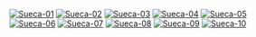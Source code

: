 <a href="https://ibb.co/7YGBZc4"><img src="https://i.ibb.co/7YGBZc4/Sueca-01.jpg" alt="Sueca-01" border="0"></a> <a href="https://ibb.co/dDZM5t2"><img src="https://i.ibb.co/dDZM5t2/Sueca-02.jpg" alt="Sueca-02" border="0"></a> <a href="https://ibb.co/gZMfz4J"><img src="https://i.ibb.co/gZMfz4J/Sueca-03.jpg" alt="Sueca-03" border="0"></a> <a href="https://ibb.co/J35y5Z1"><img src="https://i.ibb.co/J35y5Z1/Sueca-04.jpg" alt="Sueca-04" border="0"></a> <a href="https://ibb.co/QcCCqT0"><img src="https://i.ibb.co/QcCCqT0/Sueca-05.jpg" alt="Sueca-05" border="0"></a> <a href="https://ibb.co/JKKDb92"><img src="https://i.ibb.co/JKKDb92/Sueca-06.jpg" alt="Sueca-06" border="0"></a> <a href="https://ibb.co/t3s7vYw"><img src="https://i.ibb.co/t3s7vYw/Sueca-07.jpg" alt="Sueca-07" border="0"></a> <a href="https://ibb.co/RY50NtS"><img src="https://i.ibb.co/RY50NtS/Sueca-08.jpg" alt="Sueca-08" border="0"></a> <a href="https://ibb.co/z804qGy"><img src="https://i.ibb.co/z804qGy/Sueca-09.jpg" alt="Sueca-09" border="0"></a> <a href="https://ibb.co/yN2PvKx"><img src="https://i.ibb.co/yN2PvKx/Sueca-10.jpg" alt="Sueca-10" border="0"></a>
